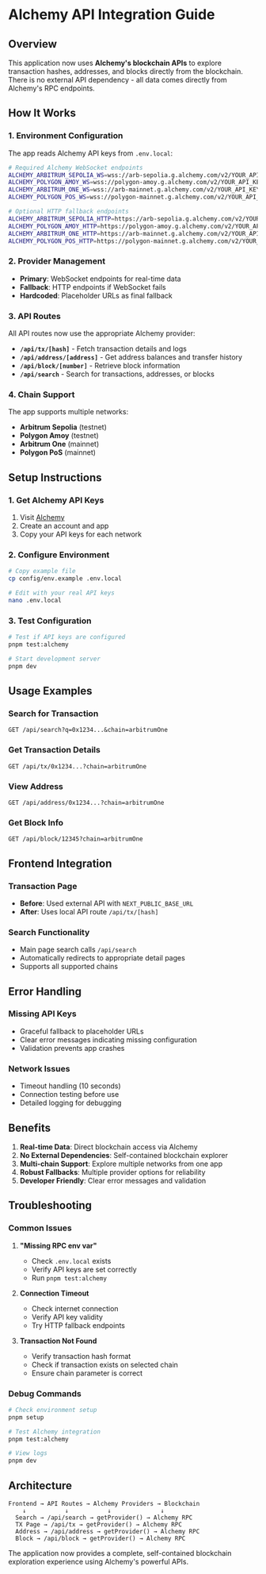 # Alchemy API Integration Guide

## Overview

This application now uses **Alchemy's blockchain APIs** to explore transaction hashes, addresses, and blocks directly from the blockchain. There is no external API dependency - all data comes directly from Alchemy's RPC endpoints.

## How It Works

### 1. **Environment Configuration**
The app reads Alchemy API keys from `.env.local`:

```bash
# Required Alchemy WebSocket endpoints
ALCHEMY_ARBITRUM_SEPOLIA_WS=wss://arb-sepolia.g.alchemy.com/v2/YOUR_API_KEY
ALCHEMY_POLYGON_AMOY_WS=wss://polygon-amoy.g.alchemy.com/v2/YOUR_API_KEY
ALCHEMY_ARBITRUM_ONE_WS=wss://arb-mainnet.g.alchemy.com/v2/YOUR_API_KEY
ALCHEMY_POLYGON_POS_WS=wss://polygon-mainnet.g.alchemy.com/v2/YOUR_API_KEY

# Optional HTTP fallback endpoints
ALCHEMY_ARBITRUM_SEPOLIA_HTTP=https://arb-sepolia.g.alchemy.com/v2/YOUR_API_KEY
ALCHEMY_POLYGON_AMOY_HTTP=https://polygon-amoy.g.alchemy.com/v2/YOUR_API_KEY
ALCHEMY_ARBITRUM_ONE_HTTP=https://arb-mainnet.g.alchemy.com/v2/YOUR_API_KEY
ALCHEMY_POLYGON_POS_HTTP=https://polygon-mainnet.g.alchemy.com/v2/YOUR_API_KEY
```

### 2. **Provider Management**
- **Primary**: WebSocket endpoints for real-time data
- **Fallback**: HTTP endpoints if WebSocket fails
- **Hardcoded**: Placeholder URLs as final fallback

### 3. **API Routes**
All API routes now use the appropriate Alchemy provider:

- **`/api/tx/[hash]`** - Fetch transaction details and logs
- **`/api/address/[address]`** - Get address balances and transfer history
- **`/api/block/[number]`** - Retrieve block information
- **`/api/search`** - Search for transactions, addresses, or blocks

### 4. **Chain Support**
The app supports multiple networks:
- **Arbitrum Sepolia** (testnet)
- **Polygon Amoy** (testnet)  
- **Arbitrum One** (mainnet)
- **Polygon PoS** (mainnet)

## Setup Instructions

### 1. **Get Alchemy API Keys**
1. Visit [Alchemy](https://www.alchemy.com/)
2. Create an account and app
3. Copy your API keys for each network

### 2. **Configure Environment**
```bash
# Copy example file
cp config/env.example .env.local

# Edit with your real API keys
nano .env.local
```

### 3. **Test Configuration**
```bash
# Test if API keys are configured
pnpm test:alchemy

# Start development server
pnpm dev
```

## Usage Examples

### **Search for Transaction**
```
GET /api/search?q=0x1234...&chain=arbitrumOne
```

### **Get Transaction Details**
```
GET /api/tx/0x1234...?chain=arbitrumOne
```

### **View Address**
```
GET /api/address/0x1234...?chain=arbitrumOne
```

### **Get Block Info**
```
GET /api/block/12345?chain=arbitrumOne
```

## Frontend Integration

### **Transaction Page**
- **Before**: Used external API with `NEXT_PUBLIC_BASE_URL`
- **After**: Uses local API route `/api/tx/[hash]`

### **Search Functionality**
- Main page search calls `/api/search`
- Automatically redirects to appropriate detail pages
- Supports all supported chains

## Error Handling

### **Missing API Keys**
- Graceful fallback to placeholder URLs
- Clear error messages indicating missing configuration
- Validation prevents app crashes

### **Network Issues**
- Timeout handling (10 seconds)
- Connection testing before use
- Detailed logging for debugging

## Benefits

1. **Real-time Data**: Direct blockchain access via Alchemy
2. **No External Dependencies**: Self-contained blockchain explorer
3. **Multi-chain Support**: Explore multiple networks from one app
4. **Robust Fallbacks**: Multiple provider options for reliability
5. **Developer Friendly**: Clear error messages and validation

## Troubleshooting

### **Common Issues**

1. **"Missing RPC env var"**
   - Check `.env.local` exists
   - Verify API keys are set correctly
   - Run `pnpm test:alchemy`

2. **Connection Timeout**
   - Check internet connection
   - Verify API key validity
   - Try HTTP fallback endpoints

3. **Transaction Not Found**
   - Verify transaction hash format
   - Check if transaction exists on selected chain
   - Ensure chain parameter is correct

### **Debug Commands**
```bash
# Check environment setup
pnpm setup

# Test Alchemy integration
pnpm test:alchemy

# View logs
pnpm dev
```

## Architecture

```
Frontend → API Routes → Alchemy Providers → Blockchain
    ↓           ↓           ↓              ↓
  Search → /api/search → getProvider() → Alchemy RPC
  TX Page → /api/tx → getProvider() → Alchemy RPC
  Address → /api/address → getProvider() → Alchemy RPC
  Block → /api/block → getProvider() → Alchemy RPC
```

The application now provides a complete, self-contained blockchain exploration experience using Alchemy's powerful APIs.
